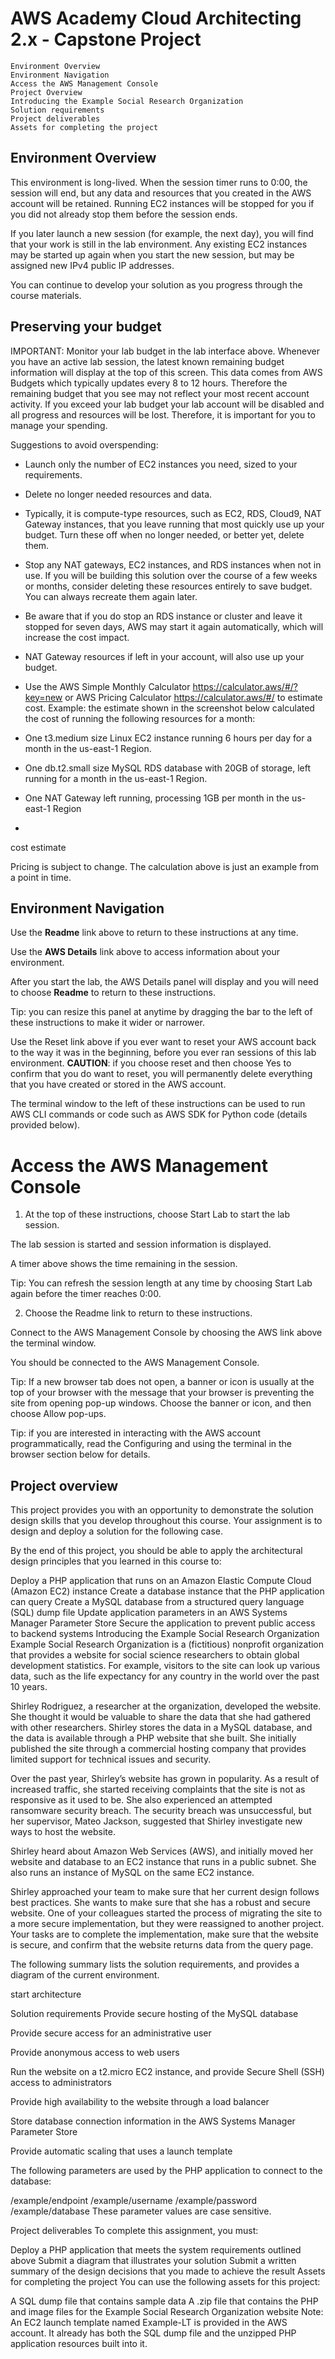 # AWS Academy Cloud Architecting 2.x - Capstone Project

```
Environment Overview
Environment Navigation 
Access the AWS Management Console 
Project Overview
Introducing the Example Social Research Organization
Solution requirements
Project deliverables
Assets for completing the project
```

## Environment Overview
This environment is long-lived. When the session timer runs to 0:00, the session will end, but any data and resources that you created in the AWS account will be retained. Running EC2 instances will be stopped for you if you did not already stop them before the session ends.

If you later launch a new session (for example, the next day), you will find that your work is still in the lab environment. Any existing EC2 instances may be started up again when you start the new session, but may be assigned new IPv4 public IP addresses.

You can continue to develop your solution as you progress through the course materials.

## Preserving your budget
 IMPORTANT: Monitor your lab budget in the lab interface above. Whenever you have an active lab session, the latest known remaining budget information will display at the top of this screen. This data comes from AWS Budgets which typically updates every 8 to 12 hours. Therefore the remaining budget that you see may not reflect your most recent account activity.  If you exceed your lab budget your lab account will be disabled and all progress and resources will be lost. Therefore, it is important for you to manage your spending.

Suggestions to avoid overspending:

- Launch only the number of EC2 instances you need, sized to your requirements.

- Delete no longer needed resources and data.

- Typically, it is compute-type resources, such as EC2, RDS, Cloud9, NAT Gateway instances, that you leave running that most quickly use up your budget. Turn these off when no longer needed, or better yet, delete them.

- Stop any NAT gateways, EC2 instances, and RDS instances when not in use. If you will be building this solution over the course of a few weeks or months, consider deleting these resources entirely to save budget.  You can always recreate them again later.

 - Be aware that if you do stop an RDS instance or cluster and leave it stopped for seven days, AWS may start it again automatically, which will increase the cost impact.
 - NAT Gateway resources if left in your account, will also use up your budget.
- Use the AWS Simple Monthly Calculator https://calculator.aws/#/?key=new or  AWS Pricing Calculator https://calculator.aws/#/ to estimate cost.  Example: the estimate shown in the screenshot below calculated the cost of running the following resources for a month:

 - One t3.medium size Linux EC2 instance running 6 hours per day for a month in the us-east-1 Region.
 - One db.t2.small size MySQL RDS database with 20GB of storage, left running for a month in the us-east-1 Region.
 - One NAT Gateway left running, processing 1GB per month in the us-east-1 Region
 - 
cost estimate

Pricing is subject to change. The calculation above is just an example from a point in time.

## Environment Navigation
Use the  **Readme** link above to return to these instructions at any time.

Use the  **AWS Details** link above to access information about your environment.

After you start the lab, the AWS Details panel will display and you will need to choose **Readme** to return to these instructions.

 Tip: you can resize this panel at anytime by dragging the bar to the left of these instructions to make it wider or narrower.

Use the  Reset link above if you ever want to reset your AWS account back to the way it was in the beginning, before you ever ran sessions of this lab environment.   **CAUTION**: if you choose reset and then choose Yes to confirm that you do want to reset, you will permanently delete everything that you have created or stored in the AWS account.

The terminal window to the left of these instructions can be used to run AWS CLI commands or code such as AWS SDK for Python code (details provided below).

 

# Access the AWS Management Console
 

1. At the top of these instructions, choose 
  Start Lab to start the lab session.

The lab session is started and session information is displayed.

A timer above shows the time remaining in the session.

 Tip: You can refresh the session length at any time by choosing Start Lab again before the timer reaches 0:00.

 

2. Choose the  Readme link to return to these instructions.
 

Connect to the AWS Management Console by choosing the AWS link above the terminal window.

You should be connected to the AWS Management Console.

Tip: If a new browser tab does not open, a banner or icon is usually at the top of your browser with the message that your browser is preventing the site from opening pop-up windows. Choose the banner or icon, and then choose Allow pop-ups.

 Tip: if you are interested in interacting with the AWS account programmatically, read the Configuring and using the terminal in the browser section below for details.

 

## Project overview
This project provides you with an opportunity to demonstrate the solution design skills that you develop throughout this course. Your assignment is to design and deploy a solution for the following case.

 

By the end of this project, you should be able to apply the architectural design principles that you learned in this course to:

Deploy a PHP application that runs on an Amazon Elastic Compute Cloud (Amazon EC2) instance
Create a database instance that the PHP application can query
Create a MySQL database from a structured query language (SQL) dump file
Update application parameters in an AWS Systems Manager Parameter Store
Secure the application to prevent public access to backend systems
Introducing the Example Social Research Organization
Example Social Research Organization is a (fictitious) nonprofit organization that provides a website for social science researchers to obtain global development statistics. For example, visitors to the site can look up various data, such as the life expectancy for any country in the world over the past 10 years.

Shirley Rodriguez, a researcher at the organization, developed the website. She thought it would be valuable to share the data that she had gathered with other researchers. Shirley stores the data in a MySQL database, and the data is available through a PHP website that she built. She initially published the site through a commercial hosting company that provides limited support for technical issues and security.

Over the past year, Shirley’s website has grown in popularity. As a result of increased traffic, she started receiving complaints that the site is not as responsive as it used to be. She also experienced an attempted ransomware security breach. The security breach was unsuccessful, but her supervisor, Mateo Jackson, suggested that Shirley investigate new ways to host the website.

Shirley heard about Amazon Web Services (AWS), and initially moved her website and database to an EC2 instance that runs in a public subnet. She also runs an instance of MySQL on the same EC2 instance.

Shirley approached your team to make sure that her current design follows best practices. She wants to make sure that she has a robust and secure website. One of your colleagues started the process of migrating the site to a more secure implementation, but they were reassigned to another project. Your tasks are to complete the implementation, make sure that the website is secure, and confirm that the website returns data from the query page.

The following summary lists the solution requirements, and provides a diagram of the current environment.

start architecture

Solution requirements
Provide secure hosting of the MySQL database

Provide secure access for an administrative user

Provide anonymous access to web users

Run the website on a t2.micro EC2 instance, and provide Secure Shell (SSH) access to administrators

Provide high availability to the website through a load balancer

Store database connection information in the AWS Systems Manager Parameter Store

Provide automatic scaling that uses a launch template

 

The following parameters are used by the PHP application to connect to the database:

/example/endpoint
/example/username
/example/password
/example/database
  These parameter values are case sensitive.

Project deliverables
To complete this assignment, you must:

Deploy a PHP application that meets the system requirements outlined above
Submit a diagram that illustrates your solution
Submit a written summary of the design decisions that you made to achieve the result
Assets for completing the project
You can use the following assets for this project:

A SQL dump file that contains sample data
A .zip file that contains the PHP and image files for the Example Social Research Organization website 
Note: An EC2 launch template named Example-LT is provided in the AWS account. It already has both the SQL dump file and the unzipped PHP application resources built into it.
